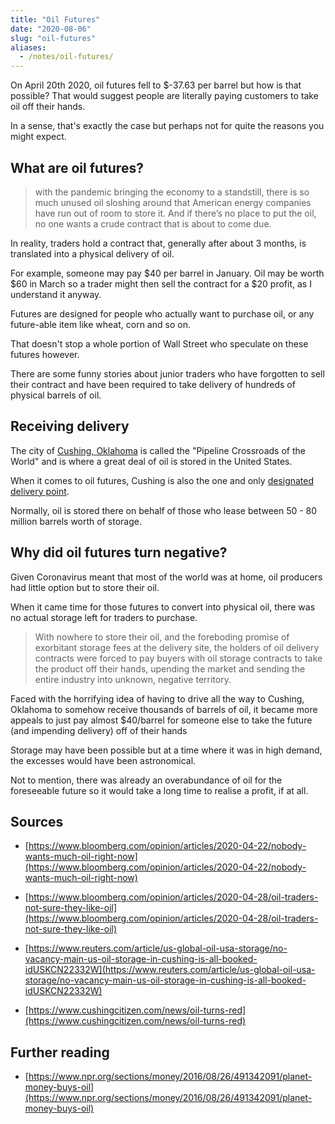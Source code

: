 ```yaml
---
title: "Oil Futures"
date: "2020-08-06"
slug: "oil-futures"
aliases:
  - /notes/oil-futures/
---
```


On April 20th 2020, oil futures fell to $-37.63 per barrel but how is that possible? That would suggest people are literally paying customers to take oil off their hands.

In a sense, that's exactly the case but perhaps not for quite the reasons you might expect.

## What are oil futures?

> with the pandemic bringing the economy to a standstill, there is so much unused oil sloshing around that American energy companies have run out of room to store it. And if there’s no place to put the oil, no one wants a crude contract that is about to come due.

In reality, traders hold a contract that, generally after about 3 months, is translated into a physical delivery of oil.

For example, someone may pay $40 per barrel in January. Oil may be worth $60 in March so a trader might then sell the contract for a $20 profit, as I understand it anyway.

Futures are designed for people who actually want to purchase oil, or any future-able item like wheat, corn and so on.

That doesn't stop a whole portion of Wall Street who speculate on these futures however.

There are some funny stories about junior traders who have forgotten to sell their contract and have been required to take delivery of hundreds of physical barrels of oil.

## Receiving delivery

The city of [Cushing, Oklahoma](https://en.wikipedia.org/wiki/Cushing,_Oklahoma) is called the "Pipeline Crossroads of the World" and is where a great deal of oil is stored in the United States.

When it comes to oil futures, Cushing is also the one and only [designated delivery point](https://en.wikipedia.org/wiki/Cushing,_Oklahoma#Oil_futures_designated_delivery_point_in_the_US).

Normally, oil is stored there on behalf of those who lease between 50 - 80 million barrels worth of storage.

## Why did oil futures turn negative?

Given Coronavirus meant that most of the world was at home, oil producers had little option but to store their oil.

When it came time for those futures to convert into physical oil, there was no actual storage left for traders to purchase.

> With nowhere to store their oil, and the foreboding promise of exorbitant storage fees at the delivery site, the holders of oil delivery contracts were forced to pay buyers with oil storage contracts to take the product off their hands, upending the market and sending the entire industry into unknown, negative territory.

Faced with the horrifying idea of having to drive all the way to Cushing, Oklahoma to somehow receive thousands of barrels of oil, it became more appeals to just pay almost $40/barrel for someone else to take the future (and impending delivery) off of their hands

Storage may have been possible but at a time where it was in high demand, the excesses would have been astronomical.

Not to mention, there was already an overabundance of oil for the foreseeable future so it would take a long time to realise a profit, if at all.

## Sources

*   [https://www.bloomberg.com/opinion/articles/2020-04-22/nobody-wants-much-oil-right-now](https://www.bloomberg.com/opinion/articles/2020-04-22/nobody-wants-much-oil-right-now)
    
*   [https://www.bloomberg.com/opinion/articles/2020-04-28/oil-traders-not-sure-they-like-oil](https://www.bloomberg.com/opinion/articles/2020-04-28/oil-traders-not-sure-they-like-oil)
    
*   [https://www.reuters.com/article/us-global-oil-usa-storage/no-vacancy-main-us-oil-storage-in-cushing-is-all-booked-idUSKCN22332W](https://www.reuters.com/article/us-global-oil-usa-storage/no-vacancy-main-us-oil-storage-in-cushing-is-all-booked-idUSKCN22332W)
    
*   [https://www.cushingcitizen.com/news/oil-turns-red](https://www.cushingcitizen.com/news/oil-turns-red)
    

## Further reading

*   [https://www.npr.org/sections/money/2016/08/26/491342091/planet-money-buys-oil](https://www.npr.org/sections/money/2016/08/26/491342091/planet-money-buys-oil)
